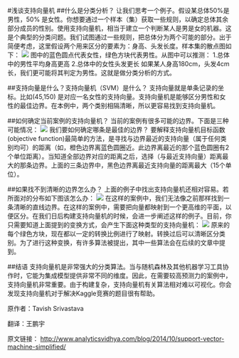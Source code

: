 #浅谈支持向量机
##什么是分类分析？
让我们思考一个例子。假设某总体50%是男性，50% 是女性。你想要通过一个样本（集）获取一些规则，以确定总体其余部分成员的性别。使用支持向量机，相当于建立一个判断某人是男是女的机器。这是个典型的分类问题。我们试图通过一些规则，把总体分为两个可能的部分。出于简便考虑，这里假设两个用来区分的要素为：身高、头发长度。样本集的散点图如下：
![](http://static.datartisan.com/upload/attachment/2015/10/0uEPXsWR.png) 
图中的蓝色圆点代表女性，绿色方块代表男性。从图中可以推测：
1.总体中的男性平均身高更高
2.总体中的女性头发更长
如果某人身高180cm，头发4cm长，我们更可能将其判定为男性。这就是做分类分析的方式。

##支持向量是什么？支持向量机（SVM）是什么？
支持向量就是单条记录的坐标。比如(45,150) 是对应一名女性的支持向量。支持向量机是能够区分男性和女性的最佳边界。在本例中，两个类别相隔清晰，所以更容易找到支持向量机。

##如何确定当前案例的支持向量机？
当前的案例有很多可能的边界。下面是三种可能情况：
 ![](http://static.datartisan.com/upload/attachment/2015/10/9mFJ96Wm.png)
我们要如何确定哪条是最佳的边界？
要解释支持向量机目标函数(objective function)最简单的方法，是寻找与边界最近的支持向量（属于任何类别均可）的距离（如，橙色边界离蓝色圆圈近。此边界离最近的那个蓝色圆圈有2个单位距离）。当知道全部边界对应的距离之后，选择（与最近支持向量）距离最大的那条边界。上面的三条边界中，黑色边界离最近支持向量的距离最大（15个单位）。

##如果找不到清晰的边界怎么办？
上面的例子中找出支持向量机还相对容易。若所面对的分布如下图该怎么办：
 ![](http://static.datartisan.com/upload/attachment/2015/10/eterUBrn.png)
在这样的案例中，我们无法像之前那样找到一条清晰的直线边界。在这样的案例中，需要把向量都映射到一个更高维的平面，以便区分。在我们日后构建支持向量机的时候，会进一步阐述这样的例子。目前，你只需要知道上面提到的变换方式，会产生下面这种类型的支持向量机：
 ![](http://static.datartisan.com/upload/attachment/2015/10/NothiMSM.png)
原来的每个绿色方块，现在都以一定的转换比例进行了映射。转换过后可以清晰区分类别。为了进行这种变换，有许多算法被提出，其中一些算法会在后续的文章中提到。
 
##结语
支持向量机是非常强大的分类算法。当与随机森林及其他机器学习工具协作时，它能为集成模型提供非常不同的维度。因此，在需要较高预测力的案例中，支持向量机非常重要。由于构建复杂，支持向量机有关算法相对难以可视化。你会发现支持向量机对于解决Kaggle竞赛的题目很有帮助。

原作者：Tavish Srivastava

翻译：王鹏宇

原文链接：
http://www.analyticsvidhya.com/blog/2014/10/support-vector-machine-simplified/
